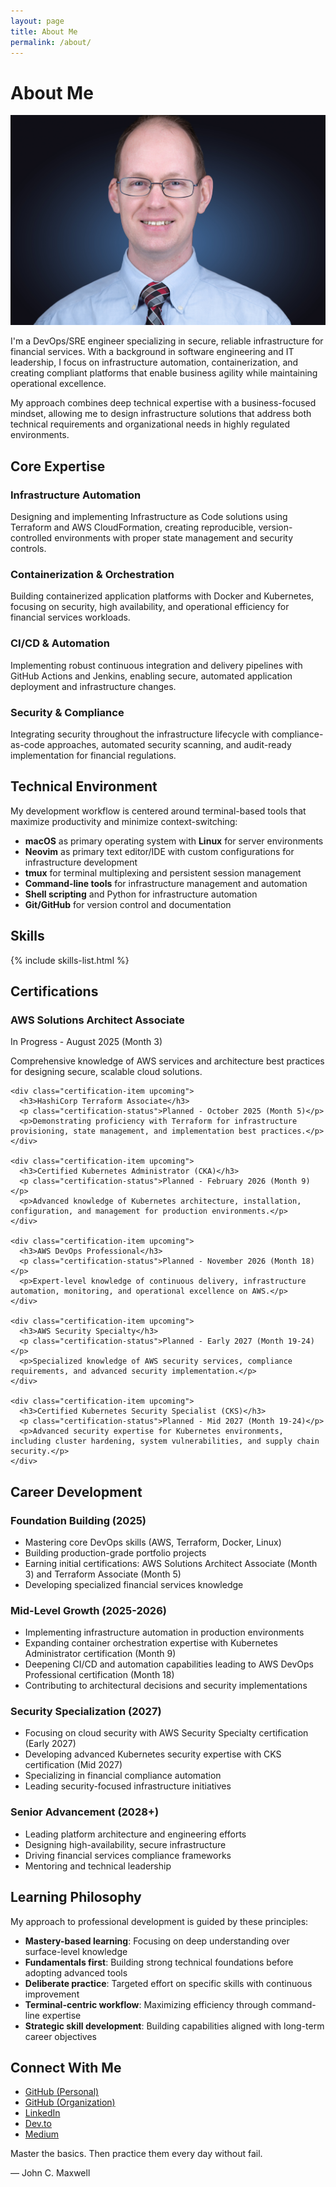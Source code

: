 ```yaml
---
layout: page
title: About Me
permalink: /about/
---
```


# About Me

<div class="profile-header with-divider">
  <div class="profile-image">
    <img src="/assets/images/profile.jpg" alt="Joshua Michael Hall" />
  </div>
  <div class="profile-summary">
    <p>I'm a DevOps/SRE engineer specializing in secure, reliable infrastructure for financial services. With a background in software engineering and IT leadership, I focus on infrastructure automation, containerization, and creating compliant platforms that enable business agility while maintaining operational excellence.</p>
    <p>My approach combines deep technical expertise with a business-focused mindset, allowing me to design infrastructure solutions that address both technical requirements and organizational needs in highly regulated environments.</p>
  </div>
</div>

<div class="content-section with-divider">
  <h2>Core Expertise</h2>
  <div class="expertise-grid">
    <div class="expertise-item">
      <h3>Infrastructure Automation</h3>
      <p>Designing and implementing Infrastructure as Code solutions using Terraform and AWS CloudFormation, creating reproducible, version-controlled environments with proper state management and security controls.</p>
    </div>
    <div class="expertise-item">
      <h3>Containerization & Orchestration</h3>
      <p>Building containerized application platforms with Docker and Kubernetes, focusing on security, high availability, and operational efficiency for financial services workloads.</p>
    </div>
    <div class="expertise-item">
      <h3>CI/CD & Automation</h3>
      <p>Implementing robust continuous integration and delivery pipelines with GitHub Actions and Jenkins, enabling secure, automated application deployment and infrastructure changes.</p>
    </div>
    <div class="expertise-item">
      <h3>Security & Compliance</h3>
      <p>Integrating security throughout the infrastructure lifecycle with compliance-as-code approaches, automated security scanning, and audit-ready implementation for financial regulations.</p>
    </div>
  </div>
</div>

<div class="content-section with-divider">
  <h2>Technical Environment</h2>
  <p>My development workflow is centered around terminal-based tools that maximize productivity and minimize context-switching:</p>
  <ul>
    <li><strong>macOS</strong> as primary operating system with <strong>Linux</strong> for server environments</li>
    <li><strong>Neovim</strong> as primary text editor/IDE with custom configurations for infrastructure development</li>
    <li><strong>tmux</strong> for terminal multiplexing and persistent session management</li>
    <li><strong>Command-line tools</strong> for infrastructure management and automation</li>
    <li><strong>Shell scripting</strong> and Python for infrastructure automation</li>
    <li><strong>Git/GitHub</strong> for version control and documentation</li>
  </ul>
</div>

<div class="content-section with-divider">
  <h2>Skills</h2>
  
  {% include skills-list.html %}
</div>

<div class="content-section with-divider">
  <h2>Certifications</h2>
  
  <div class="certifications-grid">
    <div class="certification-item upcoming">
      <h3>AWS Solutions Architect Associate</h3>
      <p class="certification-status">In Progress - August 2025 (Month 3)</p>
      <p>Comprehensive knowledge of AWS services and architecture best practices for designing secure, scalable cloud solutions.</p>
    </div>

    <div class="certification-item upcoming">
      <h3>HashiCorp Terraform Associate</h3>
      <p class="certification-status">Planned - October 2025 (Month 5)</p>
      <p>Demonstrating proficiency with Terraform for infrastructure provisioning, state management, and implementation best practices.</p>
    </div>

    <div class="certification-item upcoming">
      <h3>Certified Kubernetes Administrator (CKA)</h3>
      <p class="certification-status">Planned - February 2026 (Month 9)</p>
      <p>Advanced knowledge of Kubernetes architecture, installation, configuration, and management for production environments.</p>
    </div>

    <div class="certification-item upcoming">
      <h3>AWS DevOps Professional</h3>
      <p class="certification-status">Planned - November 2026 (Month 18)</p>
      <p>Expert-level knowledge of continuous delivery, infrastructure automation, monitoring, and operational excellence on AWS.</p>
    </div>

    <div class="certification-item upcoming">
      <h3>AWS Security Specialty</h3>
      <p class="certification-status">Planned - Early 2027 (Month 19-24)</p>
      <p>Specialized knowledge of AWS security services, compliance requirements, and advanced security implementation.</p>
    </div>

    <div class="certification-item upcoming">
      <h3>Certified Kubernetes Security Specialist (CKS)</h3>
      <p class="certification-status">Planned - Mid 2027 (Month 19-24)</p>
      <p>Advanced security expertise for Kubernetes environments, including cluster hardening, system vulnerabilities, and supply chain security.</p>
    </div>
  </div>
</div>

<div class="content-section with-divider">
  <h2>Career Development</h2>
  
  <div class="career-stage">
    <h3>Foundation Building (2025)</h3>
    <ul>
      <li>Mastering core DevOps skills (AWS, Terraform, Docker, Linux)</li>
      <li>Building production-grade portfolio projects</li>
      <li>Earning initial certifications: AWS Solutions Architect Associate (Month 3) and Terraform Associate (Month 5)</li>
      <li>Developing specialized financial services knowledge</li>
    </ul>
  </div>

  <div class="career-stage">
    <h3>Mid-Level Growth (2025-2026)</h3>
    <ul>
      <li>Implementing infrastructure automation in production environments</li>
      <li>Expanding container orchestration expertise with Kubernetes Administrator certification (Month 9)</li>
      <li>Deepening CI/CD and automation capabilities leading to AWS DevOps Professional certification (Month 18)</li>
      <li>Contributing to architectural decisions and security implementations</li>
    </ul>
  </div>

  <div class="career-stage">
    <h3>Security Specialization (2027)</h3>
    <ul>
      <li>Focusing on cloud security with AWS Security Specialty certification (Early 2027)</li>
      <li>Developing advanced Kubernetes security expertise with CKS certification (Mid 2027)</li>
      <li>Specializing in financial compliance automation</li>
      <li>Leading security-focused infrastructure initiatives</li>
    </ul>
  </div>

  <div class="career-stage">
    <h3>Senior Advancement (2028+)</h3>
    <ul>
      <li>Leading platform architecture and engineering efforts</li>
      <li>Designing high-availability, secure infrastructure</li>
      <li>Driving financial services compliance frameworks</li>
      <li>Mentoring and technical leadership</li>
    </ul>
  </div>
</div>

<div class="content-section with-divider">
  <h2>Learning Philosophy</h2>
  <p>My approach to professional development is guided by these principles:</p>
  <ul>
    <li><strong>Mastery-based learning</strong>: Focusing on deep understanding over surface-level knowledge</li>
    <li><strong>Fundamentals first</strong>: Building strong technical foundations before adopting advanced tools</li>
    <li><strong>Deliberate practice</strong>: Targeted effort on specific skills with continuous improvement</li>
    <li><strong>Terminal-centric workflow</strong>: Maximizing efficiency through command-line expertise</li>
    <li><strong>Strategic skill development</strong>: Building capabilities aligned with long-term career objectives</li>
  </ul>
</div>

<div class="content-section">
  <h2>Connect With Me</h2>
  <ul class="connect-list">
    <li><a href="https://github.com/JoshuaMichaelHall">GitHub (Personal)</a></li>
    <li><a href="https://github.com/JoshuaMichaelHall-Tech">GitHub (Organization)</a></li>
    <li><a href="https://linkedin.com/in/joshuamichaelhall">LinkedIn</a></li>
    <li><a href="https://dev.to/joshuamichaelhall">Dev.to</a></li>
    <li><a href="https://medium.com/@joshuamichaelhall">Medium</a></li>
  </ul>
  
  <div class="quote">
    <p>Master the basics. Then practice them every day without fail.</p>
    <div class="quote-author">— John C. Maxwell</div>
  </div>
</div>